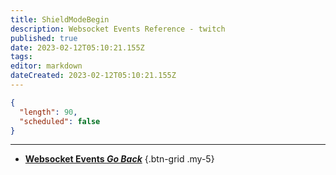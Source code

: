 ```yaml
---
title: ShieldModeBegin
description: Websocket Events Reference - twitch
published: true
date: 2023-02-12T05:10:21.155Z
tags: 
editor: markdown
dateCreated: 2023-02-12T05:10:21.155Z
---
```


```json
{
  "length": 90,
  "scheduled": false
}
```

---

- [<i class="mdi mdi-chevron-left"></i>**Websocket Events *Go Back***](/Servers-Clients/WebSocket-Server/Events)
{.btn-grid .my-5}